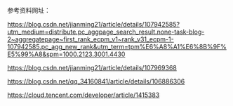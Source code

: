 参考资料网址：

https://blog.csdn.net/jianming21/article/details/107942585?utm_medium=distribute.pc_aggpage_search_result.none-task-blog-2~aggregatepage~first_rank_ecpm_v1~rank_v31_ecpm-1-107942585.pc_agg_new_rank&utm_term=tpm%E6%A8%A1%E6%8B%9F%E5%99%A8&spm=1000.2123.3001.4430

https://blog.csdn.net/jianming21/article/details/107969368

https://blog.csdn.net/qq_34160841/article/details/106886306

https://cloud.tencent.com/developer/article/1415383
